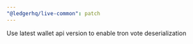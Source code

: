 ```yaml
---
"@ledgerhq/live-common": patch
---
```


Use latest wallet api version to enable tron vote deserialization
